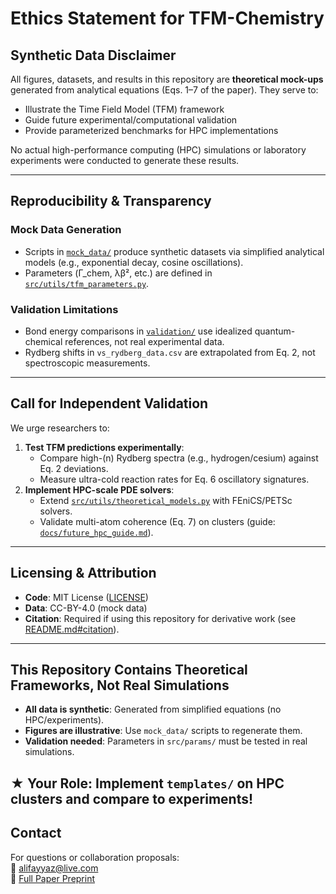 # Ethics Statement for TFM-Chemistry

## Synthetic Data Disclaimer
All figures, datasets, and results in this repository are **theoretical mock-ups** generated from analytical equations (Eqs. 1–7 of the paper). They serve to:
- Illustrate the Time Field Model (TFM) framework  
- Guide future experimental/computational validation  
- Provide parameterized benchmarks for HPC implementations  

No actual high-performance computing (HPC) simulations or laboratory experiments were conducted to generate these results.

---

## Reproducibility & Transparency
### Mock Data Generation
- Scripts in [`mock_data/`](mock_data/) produce synthetic datasets via simplified analytical models (e.g., exponential decay, cosine oscillations).  
- Parameters (Γ_chem, λβ², etc.) are defined in [`src/utils/tfm_parameters.py`](src/utils/tfm_parameters.py).

### Validation Limitations
- Bond energy comparisons in [`validation/`](validation/) use idealized quantum-chemical references, not real experimental data.  
- Rydberg shifts in `vs_rydberg_data.csv` are extrapolated from Eq. 2, not spectroscopic measurements.

---

## Call for Independent Validation
We urge researchers to:
1. **Test TFM predictions experimentally**:  
   - Compare high-\(n\) Rydberg spectra (e.g., hydrogen/cesium) against Eq. 2 deviations.  
   - Measure ultra-cold reaction rates for Eq. 6 oscillatory signatures.  
2. **Implement HPC-scale PDE solvers**:  
   - Extend [`src/utils/theoretical_models.py`](src/utils/theoretical_models.py) with FEniCS/PETSc solvers.  
   - Validate multi-atom coherence (Eq. 7) on clusters (guide: [`docs/future_hpc_guide.md`](docs/future_hpc_guide.md)).  

---

## Licensing & Attribution
- **Code**: MIT License ([LICENSE](LICENSE))  
- **Data**: CC-BY-4.0 (mock data)  
- **Citation**: Required if using this repository for derivative work (see [README.md#citation](README.md#citation)).  

---
## This Repository Contains Theoretical Frameworks, Not Real Simulations
- **All data is synthetic**: Generated from simplified equations (no HPC/experiments).  
- **Figures are illustrative**: Use `mock_data/` scripts to regenerate them.  
- **Validation needed**: Parameters in `src/params/` must be tested in real simulations.  

★ **Your Role**: Implement `templates/` on HPC clusters and compare to experiments!
---

## Contact  
For questions or collaboration proposals:  
📧 [alifayyaz@live.com](mailto:alifayyaz@live.com)  
📄 [Full Paper Preprint](INSERT_LINK_HERE)  
